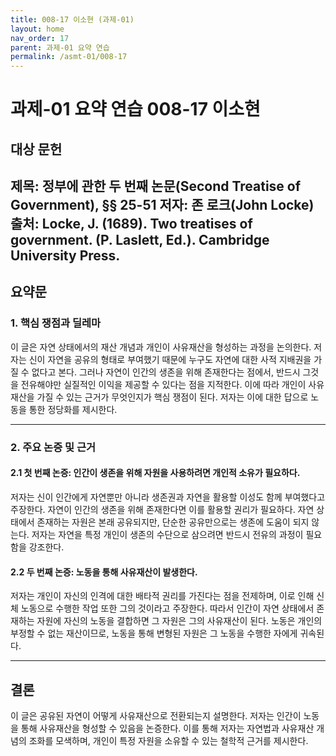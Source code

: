 ```yaml
---
title: 008-17 이소현 (과제-01)
layout: home
nav_order: 17
parent: 과제-01 요약 연습
permalink: /asmt-01/008-17
---
```


# 과제-01 요약 연습 008-17 이소현

## 대상 문헌  
**제목**: 정부에 관한 두 번째 논문(Second Treatise of Government), §§ 25-51
**저자**: 존 로크(John Locke)
**출처**: Locke, J. (1689). Two treatises of government. (P. Laslett, Ed.). Cambridge University Press.
---

## 요약문  

### 1. 핵심 쟁점과 딜레마
이 글은 자연 상태에서의 재산 개념과 개인이 사유재산을 형성하는 과정을 논의한다. 저자는 신이 자연을 공유의 형태로 부여했기 때문에 누구도 자연에 대한 사적 지배권을 가질 수 없다고 본다. 그러나 자연이 인간의 생존을 위해 존재한다는 점에서, 반드시 그것을 전유해야만 실질적인 이익을 제공할 수 있다는 점을 지적한다. 이에 따라 개인이 사유재산을 가질 수 있는 근거가 무엇인지가 핵심 쟁점이 된다. 저자는 이에 대한 답으로 노동을 통한 정당화를 제시한다.

---

### 2. 주요 논증 및 근거

#### 2.1 첫 번째 논증: 인간이 생존을 위해 자원을 사용하려면 개인적 소유가 필요하다.
저자는 신이 인간에게 자연뿐만 아니라 생존권과 자연을 활용할 이성도 함께 부여했다고 주장한다. 자연이 인간의 생존을 위해 존재한다면 이를 활용할 권리가 필요하다. 자연 상태에서 존재하는 자원은 본래 공유되지만, 단순한 공유만으로는 생존에 도움이 되지 않는다. 저자는 자연을 특정 개인이 생존의 수단으로 삼으려면 반드시 전유의 과정이 필요함을 강조한다.

#### 2.2 두 번째 논증: 노동을 통해 사유재산이 발생한다.
저자는 개인이 자신의 인격에 대한 배타적 권리를 가진다는 점을 전제하며, 이로 인해 신체 노동으로 수행한 작업 또한 그의 것이라고 주장한다. 따라서 인간이 자연 상태에서 존재하는 자원에 자신의 노동을 결합하면 그 자원은 그의 사유재산이 된다. 노동은 개인의 부정할 수 없는 재산이므로, 노동을 통해 변형된 자원은 그 노동을 수행한 자에게 귀속된다.

---

## 결론
이 글은 공유된 자연이 어떻게 사유재산으로 전환되는지 설명한다. 저자는 인간이 노동을 통해 사유재산을 형성할 수 있음을 논증한다. 이를 통해 저자는 자연법과 사유재산 개념의 조화를 모색하며, 개인이 특정 자원을 소유할 수 있는 철학적 근거를 제시한다.